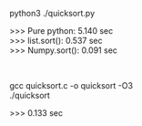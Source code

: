 python3 ./quicksort.py

\>>> Pure python: 5.140 sec<br/>\>>> list.sort(): 0.537 sec<br/>\>>> Numpy.sort(): 0.091 sec

<br/>

gcc quicksort.c -o quicksort -O3<br/>./quicksort 

\>>> 0.133 sec